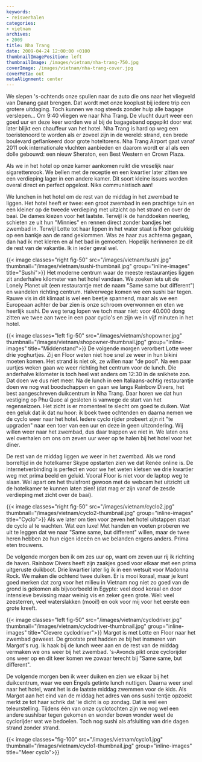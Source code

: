 ```yaml
---
keywords:
- reisverhalen
categories:
- vietnam
archives:
- 2009
title: Nha Trang
date: 2009-04-24 12:00:00 +0100
thumbnailImagePosition: left
thumbnailImage: /images/vietnam/nha-trang-750.jpg
coverImage: /images/vietnam/nha-trang-cover.jpg
coverMeta: out
metaAlignment: center
---
```


We slepen 's-ochtends onze spullen naar de auto die ons naar het vliegveld van
Danang gaat brengen. Dat wordt met onze kooplust bij iedere trip een grotere
uitdaging. Toch kunnen we nog steeds zonder hulp alle bagage verslepen...  Om
9:40 vliegen we naar Nha Trang. De vlucht duurt weer een goed uur en deze keer
worden we al bij de bagageband opgepikt door wat later blijkt een chauffeur van
het hotel. Nha Trang is hard op weg een toeristenoord te worden als er zoveel
zijn in de wereld: strand, een brede boulevard geflankeerd door grote
hoteltorens. Nha Trang Airport gaat vanaf 2011 ook internationale vluchten
aanbieden en daarom wordt er al als een dolle gebouwd: een nieuw Sheraton, een
Best Western en Crown Plaza.

Als we in het hotel op onze kamer aankomen ruikt die vreselijk naar
sigarettenrook. We bellen met de receptie en een kwartier later zitten we een
verdieping lager in een andere kamer. Dit soort kleine issues worden overal
direct en perfect opgelost. Niks communistisch aan!

We lunchen in het hotel om de rest van de middag in het zwembad te liggen. Het
hotel heeft er twee: een groot zwembad in een prachtige tuin en een kleiner op
de tweede verdieping met uitzicht op het strand en over de baai. De dames
kiezen voor het laatste. Terwijl ik de handdoeken neerleg, schieten ze uit hun
"Minnies" en rennen direct zonder bandjes het zwembad in. Terwijl Lotte tot
haar lippen in het water staat is Floor gelukkig op een bankje aan de rand
geklommen. Was ze haar zus achterna gegaan, dan had ik met kleren en al het bad
in gemoeten. Hopelijk herinneren ze dit de rest van de vakantie. Ik in ieder
geval wel.

{{< image classes="right fig-50" src="/images/vietnam/sushi.jpg" thumbnail="/images/vietnam/sushi-thumbnail.jpg" group="inline-images" title="Sushi">}}
Het moderne centrum waar de meeste restaurantjes liggen zit anderhalve
kilometer van het hotel vandaan. We zoeken iets uit de Lonely Planet uit (een
restaurantje met de naam "Same same but different") en wandelen richting
centrum. Halverwege komen we een sushi bar tegen. Rauwe vis in dit klimaat is
wel een beetje spannend, maar als we een Europeaan achter de bar zien is onze
schroom overwonnen en eten we heerlijk sushi. De weg terug lopen we toch maar
niet: voor 40.000 dong zitten we twee aan twee in een paar cyclo's en zijn we
in vijf minuten in het hotel.

{{< image classes="left fig-50" src="/images/vietnam/shopowner.jpg" thumbnail="/images/vietnam/shopowner-thumbnail.jpg" group="inline-images" title="Middenstand">}}
De volgende morgen verorbert Lotte weer drie yoghurtjes. Zij en Floor weten
niet hoe snel ze weer in hun bikini moeten komen. Het strand is niet ok, ze
willen naar "de pool". Na een paar uurtjes weken gaan we weer richting het
centrum voor de lunch. Die anderhalve kilometer is toch heel wat anders om
12:30 in de snikhete zon. Dat doen we dus niet meer. Na de lunch in een
Italiaans-achtig restaurantje doen we nog wat boodschappen en gaan we langs
Rainbow Divers, het best aangeschreven duikcentrum in Nha Trang. Daar horen we
dat hun vestiging op Phu Quoc al gesloten is vanwege de start van het
regenseizoen. Het zicht is er momenteel te slecht om goed te duiken. Wat een
geluk dat ik dat nu hoor: ik boek twee ochtenden en daarna nemen we de cyclo
weer naar het hotel. Iedere cyclo rijder probeert zijn rit "te upgraden" naar
een toer van een uur en deze in geen uitzondering. Wij willen weer naar het
zwembad, dus daar trappen we niet in. We laten ons wel overhalen om ons om
zeven uur weer op te halen bij het hotel voor het diner.

De rest van de middag liggen we weer in het zwembad. Als we rond borreltijd in
de hotelkamer Skype opstarten zien we dat Renée online is. De
internetverbinding is perfect en voor we het weten kletsen we drie kwartier weg
met prima beeld en geluid. Vooral Floor is niet voor de laptop weg te slaan.
Wel apart om het thuisfront gewoon met de webcam het uitzicht uit de hotelkamer
te kunnen laten zien! (dat mag er zijn vanaf de zesde verdieping met zicht over
de baai).

{{< image classes="right fig-50" src="/images/vietnam/cyclo2.jpg" thumbnail="/images/vietnam/cyclo2-thumbnail.jpg" group="inline-images" title="Cyclo">}}
Als we later om tien voor zeven het hotel uitstappen staat de cyclo al te
wachten.  Wat een luxe! Met handen en voeten proberen we uit te leggen dat we
naar "Same same, but different" willen, maar de twee heren hebben zo hun eigen
ideeën en we belanden ergens anders. Prima eten trouwens.

De volgende morgen ben ik om zes uur op, want om zeven uur rij ik richting de
haven. Rainbow Divers heeft zijn zaakjes goed voor elkaar met een prima
uitgeruste duikboot. Drie kwartier later lig ik in een wetsuit voor Madonna
Rock. We maken die ochtend twee duiken. Er is mooi koraal, maar je kunt goed
merken dat zorg voor het milieu in Vietnam nog niet zo goed van de grond is
gekomen als bijvoorbeeld in Egypte: veel dood koraal en door intensieve
bevissing maar weinig vis en zeker geen grote. Wel: veel zeesterren, veel
waterslakken (mooi!) en ook voor mij voor het eerste een grote kreeft.

{{< image classes="left fig-50" src="/images/vietnam/cyclodriver.jpg" thumbnail="/images/vietnam/cyclodriver-thumbnail.jpg" group="inline-images" title="Clevere cyclodriver">}}
Margot is met Lotte en Floor naar het zwembad geweest. De grootste pret hadden
ze bij het insmeren van Margot's rug. Ik haak bij de lunch weer aan en de rest
van de middag vermaken we ons weer bij het zwembad. 's-Avonds pikt onze
cyclorijder ons weer op en dit keer komen we zowaar terecht bij "Same same, but
different".

De volgende morgen ben ik weer duiken en zien we elkaar bij het duikcentrum,
waar we een Engels getinte lunch nuttigen. Daarna weer snel naar het hotel,
want het is de laatste middag zwemmen voor de kids. Als Margot aan het eind van
de middag het adres van ons sushi tentje opzoekt merkt ze tot haar schrik dat
'ie dicht is op zondag. Dat is wel een teleurstelling. Tijdens één van onze
cyclotochten zijn we nog wel een andere sushibar tegen gekomen en wonder boven
wonder weet de cyclorijder wat we bedoelen. Toch nog sushi als afsluiting van
drie dagen strand zonder strand.

{{< image classes="fig-100" src="/images/vietnam/cyclo1.jpg" thumbnail="/images/vietnam/cyclo1-thumbnail.jpg" group="inline-images" title="Meer cyclo">}}


